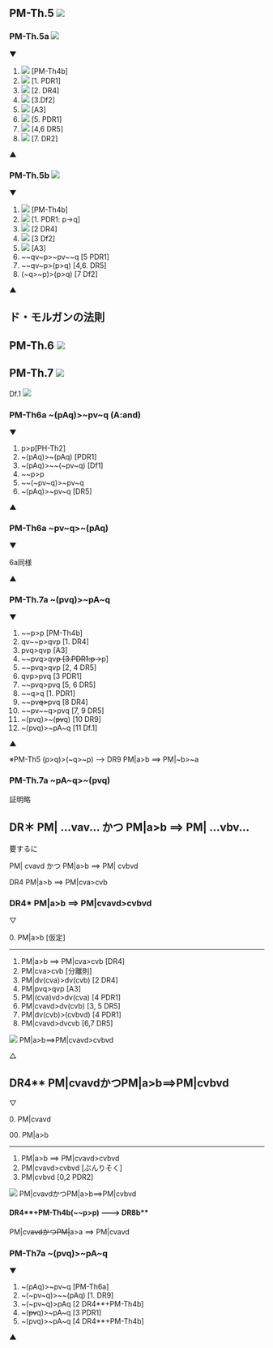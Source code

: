 ## PM-Th.5 <img src="https://latex.codecogs.com/gif.latex?%5Cdpi%7B120%7D%20p%5Csupset%20q%20%5Cequiv%20%5Csim%20q%5Csupset%20%5Csim%20p">

### PM-Th.5a <img src="https://latex.codecogs.com/gif.latex?%5Cdpi%7B120%7D%20%28p%5Csupset%20q%29%20%5Csupset%20%28%5Csim%20q%20%5Csupset%20%5Csim%20p%29">

▼

1. <img src="https://latex.codecogs.com/gif.latex?%5Cdpi%7B120%7D%20p%5Csupset%20%5Csim%5Csim%20p"> [PM-Th4b]
2. <img src="https://latex.codecogs.com/gif.latex?%5Cdpi%7B120%7D%20q%5Csupset%20%5Csim%5Csim%20q"> [1. PDR1]
3. <img src="https://latex.codecogs.com/gif.latex?%5Cdpi%7B120%7D%20%5Csim%20p%20%5Cvee%20q%5Csupset%20%5Csim%20p%5Cvee%5Csim%5Csim%20q"> [2. DR4]
4. <img src="https://latex.codecogs.com/gif.latex?%5Cdpi%7B120%7D%20%28p%5Csupset%20q%29%5Csupset%5Csim%20p%5Cvee%5Csim%5Csim%20q"> [3.Df2]
5. <img src="https://latex.codecogs.com/gif.latex?%5Cdpi%7B120%7D%20p%5Cvee%20q%20%5Csupset%20q%20%5Cvee%20p"> [A3]
6. <img src="https://latex.codecogs.com/gif.latex?%5Cdpi%7B120%7D%20%5Csim%20p%20%5Cvee%20%5Csim%5Csim%20q%5Csupset%5Csim%5Csim%20q%5Cvee%20%5Csim%20p"> [5. PDR1]
7. <img src="https://latex.codecogs.com/gif.latex?%5Cdpi%7B120%7D%20%28p%5Csupset%20q%29%5Csupset%20%5Csim%5Csim%20q%5Cvee%20%5Csim%20p"> [4,6 DR5]
8. <img src="https://latex.codecogs.com/gif.latex?%5Cdpi%7B120%7D%20%28p%5Csupset%20q%29%5Csupset%20%28%5Csim%20q%5Csupset%20%5Csim%20p%29"> [7. DR2]

▲

### PM-Th.5b <img src="https://latex.codecogs.com/gif.latex?%5Cdpi%7B120%7D%20%28%5Csim%20q%20%5Csupset%20%5Csim%20p%29%5Csupset%28p%5Csupset%20q%29">

▼

1. <img src="https://latex.codecogs.com/gif.latex?%5Cdpi%7B120%7D%20%5Csim%5Csim%20p%5Csupset%20p"> [PM-Th4b]
2. <img src="https://latex.codecogs.com/gif.latex?%5Cdpi%7B120%7D%20%5Csim%5Csim%20q%5Csupset%20q"> [1. PDR1: p->q]
3. <img src="https://latex.codecogs.com/gif.latex?%5Cdpi%7B120%7D%20%5Csim%20p%20%5Cvee%5Csim%5Csim%20q%5Csupset%20%5Csim%20p%20%5Cvee%20q"> [2 DR4]
4. <img src="https://latex.codecogs.com/gif.latex?%5Cdpi%7B120%7D%20%5Csim%20p%20%5Cvee%5Csim%5Csim%20q%5Csupset%20%28p%5Csupset%20q%29"> [3 Df2]
5. <img src="https://latex.codecogs.com/gif.latex?%5Cdpi%7B120%7D%20p%5Cvee%20q%20%5Csupset%20q%20%5Cvee%20p"> [A3]
6. \~~qv~p>~pv~~q [5 PDR1]
7. ~~qv~p>(p>q) [4,6. DR5]
8. (~q>~p)>(p>q) [7 Df2]

▲

## ド・モルガンの法則

## PM-Th.6 <img src="https://latex.codecogs.com/gif.latex?%5Cdpi%7B120%7D%20%5Csim%28p%5Cland%20q%29%5Cequiv%20%5Csim%20p%20%5Clor%20%5Csim%20q">

## PM-Th.7 <img src="https://latex.codecogs.com/gif.latex?%5Cdpi%7B120%7D%20%5Csim%28p%5Clor%20q%29%5Cequiv%20%5Csim%20p%20%5Cland%20%5Csim%20q">

Df.1 <img src="https://latex.codecogs.com/gif.latex?%5Cdpi%7B120%7D%20a%5Cland%20b%20%3A%3D%20%5Clnot%28%5Clnot%20a%5Clor%20%5Clnot%20b%29">

### PM-Th6a ~(pAq)>~pv~q  (A:and)

▼

1. p>p[PH-Th2]
2. ~(pAq)>~(pAq) [PDR1]
3. ~(pAq)>~~(~pv~q) [Df1]
4. ~~p>p
5. ~~(~pv~q)>~pv~q
6. ~(pAq)>~pv~q [DR5]

▲

### PM-Th6a ~pv~q>~(pAq)

▼

6a同様

▲

### PM-Th.7a ~(pvq)>~pA~q

▼

1. ~~p>p [PM-Th4b]
2. qv~~p>qvp [1. DR4]
3. pvq>qvp [A3]
4. \~~pvq>qv~~p [3.PDR1:p->~~p]
5. ~~pvq>qvp [2, 4 DR5]
6. qvp>pvq [3 PDR1]
7. ~~pvq>pvq [5, 6 DR5]
8. ~~q>q [1. PDR1]
9. \~~pv~~q>~~pvq [8 DR4]
10. \~~pv~~q>pvq [7, 9 DR5]
11. ~(pvq)>~(~~pv~~q) [10 DR9]
12. ~(pvq)>~pA~q [11 Df.1]

▲

※PM-Th5 (p>q)>(~q>~p)  --> DR9 PM|a>b ==> PM|~b>~a

### PM-Th.7a ~pA~q>~(pvq)

証明略

## DR＊ PM| ...vav... かつ PM|a>b ==> PM| ...vbv...

要するに

PM| cvavd かつ PM|a>b ==> PM| cvbvd

DR4 PM|a>b ==> PM|cva>cvb

### DR4* PM|a>b ==> PM|cvavd>cvbvd

▽

0\. PM|a>b [仮定]

----

1. PM|a>b ==> PM|cva>cvb [DR4]
2. PM|cva>cvb [分離則]
3. PM|dv(cva)>dv(cvb) [2 DR4]
4. PM|pvq>qvp [A3]
5. PM|(cva)vd>dv(cva) [4 PDR1]
6. PM|cvavd>dv(cvb) [3, 5 DR5]
7. PM|dv(cvb)>(cvbvd) [4 PDR1]
8. PM|cvavd>dvcvb [6,7 DR5]

<img src="https://latex.codecogs.com/gif.latex?%5Cdpi%7B120%7D%20%5Ctherefore"> PM|a>b==>PM|cvavd>cvbvd

△

## DR4** PM|cvavdかつPM|a>b==>PM|cvbvd

▽

0\. PM|cvavd

00\. PM|a>b

----

1. PM|a>b ==> PM|cvavd>cvbvd
2. PM|cvavd>cvbvd [ぶんりそく]
3. PM|cvbvd [0,2 PDR2]

<img src="https://latex.codecogs.com/gif.latex?%5Cdpi%7B120%7D%20%5Ctherefore"> PM|cvavdかつPM|a>b==>PM|cvbvd

#### DR4**+PM-Th4b(~~p>p) ---> DR8b**

PM|cv~~avdかつPM|~~a>a ==> PM|cvavd

### PM-Th7a ~(pvq)>~pA~q

▼

1. ~(pAq)>~pv~q [PM-Th6a]
2. ~(~pv~q)>~~(pAq) [1. DR9]
3. ~(~pv~q)>pAq [2 DR4**+PM-Th4b]
4. ~(~~pv~~q)>~pA~q [3 PDR1]
5. ~(pvq)>~pA~q [4 DR4**+PM-Th4b]

▲
